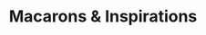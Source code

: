 ---
title: "Macarons & Inspirations"
url: /strasbourg/macarons-et-inspirations/
shop: confiserie
---
